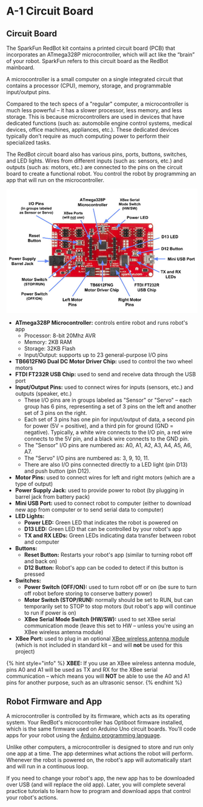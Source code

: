 # A-1 Circuit Board

## Circuit Board

The SparkFun RedBot kit contains a printed circuit board \(PCB\) that incorporates an ATmega328P microcontroller, which will act like the “brain” of your robot. SparkFun refers to this circuit board as the RedBot mainboard.

A microcontroller is a small computer on a single integrated circuit that contains a processor \(CPU\), memory, storage, and programmable input/output pins.

Compared to the tech specs of a "regular" computer, a microcontroller is much less powerful – it has a slower processor, less memory, and less storage. This is because microcontrollers are used in devices that have dedicated functions \(such as: automobile engine control systems, medical devices, office machines, appliances, etc.\). These dedicated devices typically don’t require as much computing power to perform their specialized tasks.

The RedBot circuit board also has various pins, ports, buttons, switches, and LED lights. Wires from different inputs \(such as: sensors, etc.\) and outputs \(such as: motors, etc.\) are connected to the pins on the circuit board to create a functional robot. You control the robot by programming an app that will run on the microcontroller.

![RedBot Circuit Board](../../.gitbook/assets/redbot-mainboard-annotated.jpg)

* **ATmega328P Microcontroller:**  controls entire robot and runs robot's app
  * Processor:  8-bit 20Mhz AVR
  * Memory:  2KB RAM
  * Storage:  32KB Flash
  * Input/Output: supports up to 23 general-purpose I/O pins
* **TB6612FNG Dual DC Motor Driver Chip:**  used to control the two wheel motors
* **FTDI FT232R USB Chip:**  used to send and receive data through the USB port
* **Input/Output Pins:**  used to connect wires for inputs \(sensors, etc.\) and outputs \(speaker, etc.\)
  * These I/O pins are in groups labeled as "Sensor" or "Servo" – each group has 6 pins, representing a set of 3 pins on the left and another set of 3 pins on the right.
  * Each set of 3 pins has one pin for input/output of data, a second pin for power \(5V = positive\), and a third pin for ground \(GND = negative\). Typically, a white wire connects to the I/O pin, a red wire connects to the 5V pin, and a black wire connects to the GND pin.
  * The "Sensor" I/O pins are numbered as:  A0, A1, A2, A3, A4, A5, A6, A7.
  * The "Servo" I/O pins are numbered as:  3, 9, 10, 11.
  * There are also I/O pins connected directly to a LED light \(pin D13\) and push button \(pin D12\).
* **Motor Pins:**  used to connect wires for left and right motors \(which are a type of output\)
* **Power Supply Jack:**  used to provide power to robot \(by plugging in barrel jack from battery pack\)
* **Mini USB Port:**  used to connect robot to computer \(either to download new app from computer or to send serial data to computer\)
* **LED Lights:**
  * **Power LED:**  Green LED that indicates the robot is powered on
  * **D13 LED:**  Green LED that can be controlled by your robot's app
  * **TX and RX LEDs:**  Green LEDs indicating data transfer between robot and computer
* **Buttons:**
  * **Reset Button:**  Restarts your robot's app \(similar to turning robot off and back on\)
  * **D12 Button:**  Robot's app can be coded to detect if this button is pressed
* **Switches:**
  * **Power Switch \(OFF/ON\):**  used to turn robot off or on \(be sure to turn off robot before storing to conserve battery power\)
  * **Motor Switch \(STOP/RUN\):** normally should be set to RUN, but can temporarily set to STOP to stop motors \(but robot's app will continue to run if power is on\)
  * **XBee Serial Mode Switch \(HW/SW\):**  used to set XBee serial communication mode \(leave this set to HW – unless you're using an XBee wireless antenna module\)
* **XBee Port:**  used to plug in an optional [XBee wireless antenna module](https://www.sparkfun.com/products/11215) \(which is not included in standard kit – and will **not** be used for this project\)

{% hint style="info" %}
**XBEE:**  If you use an XBee wireless antenna module, pins A0 and A1 will be used as TX and RX for the XBee serial communication – which means you will **NOT** be able to use the A0 and A1 pins for another purpose, such as an ultrasonic sensor.
{% endhint %}

## Robot Firmware and App

A microcontroller is controlled by its firmware, which acts as its operating system. Your RedBot's microcontroller has Optiboot firmware installed, which is the same firmware used on Arduino Uno circuit boards. You'll code apps for your robot using the [Arduino programming language](../../references/arduino-language.md).

Unlike other computers, a microcontroller is designed to store and run only one app at a time. The app determines what actions the robot will perform. Whenever the robot is powered on, the robot's app will automatically start and will run in a continuous loop.

If you need to change your robot's app, the new app has to be downloaded over USB \(and will replace the old app\). Later, you will complete several practice tutorials to learn how to program and download apps that control your robot's actions.

